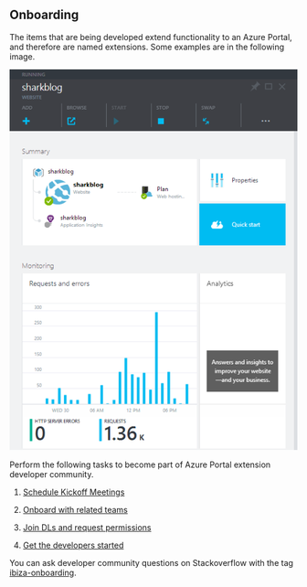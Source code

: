 <a name="onboarding"></a>
## Onboarding
   
The items that are being developed extend functionality to an Azure Portal, and therefore are named extensions.  Some examples are in the following image.

 ![alt-text](../media/portalfx-ui-concepts/blade.png "Azure Portal Blades")

Perform the following tasks to become part of Azure Portal extension developer community.

1. [Schedule Kickoff Meetings](portalfx-extensions-schedule-kickoff-meetings.md)

1. [Onboard with related teams](top-external-onboarding.md)

1. [Join DLs and request permissions](portalfx-extensions-request-permissions.md) 

1. [Get the developers started](top-extensions-getting-started.md)
 
You can ask developer community questions on Stackoverflow with the tag [ibiza-onboarding](https://stackoverflow.microsoft.com/questions/tagged/ibiza-onboarding).
